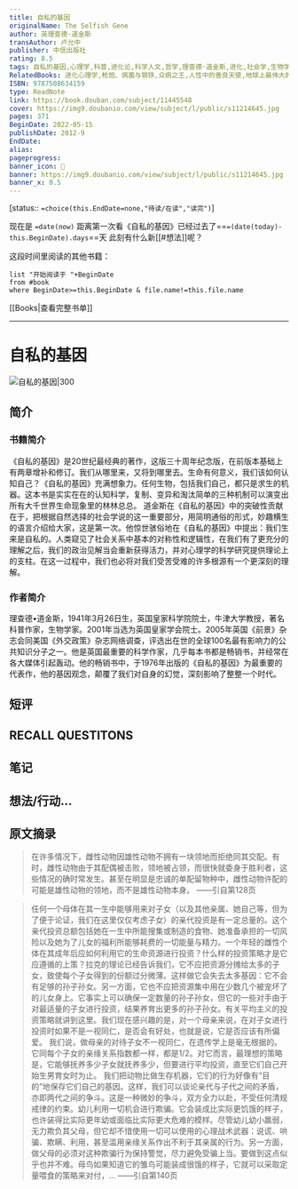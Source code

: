 ```yaml
---
title: 自私的基因
originalName: The Selfish Gene
author: 英理查德·道金斯
transAuthor: 卢允中
publisher: 中信出版社
rating: 8.5
tags: 自私的基因,心理学,科普,进化论,科学人文,哲学,理查德·道金斯,进化,社会学,生物学,book
RelatedBooks: 进化心理学,枪炮、病菌与钢铁,众病之王,人性中的善良天使,地球上最伟大的表演,生命的跃升,上帝掷骰子吗,对伪心理学说不,语言本能,通往奴役之路
ISBN: 9787508634159
type: ReadNote
link: https://book.douban.com/subject/11445548
cover: https://img9.doubanio.com/view/subject/l/public/s11214645.jpg
pages: 371
BeginDate: 2022-05-15
publishDate: 2012-9
EndDate:
alias:
pageprogress:
banner_icon: 📖
banner: https://img9.doubanio.com/view/subject/l/public/s11214645.jpg
banner_x: 0.5
---
```

[status:: `=choice(this.EndDate=none,"待读/在读","读完")`]

现在是 `=date(now)`
距离第一次看《自私的基因》已经过去了==`=(date(today)-this.BeginDate).days`==天
此刻有什么新[[#想法]]呢？


这段时间里阅读的其他书籍：

```dataview
list "开始阅读于 "+BeginDate
from #book 
where BeginDate>=this.BeginDate & file.name!=this.file.name
```

[[Books|查看完整书单]]

---
# 自私的基因

![自私的基因|300](https://img9.doubanio.com/view/subject/l/public/s11214645.jpg)

## 简介
### 书籍简介

《自私的基因》是20世纪最经典的著作，这版三十周年纪念版，在前版本基础上有两章增补和修订。我们从哪里来，又将到哪里去。生命有何意义，我们该如何认知自己？《自私的基因》充满想象力。任何生物，包括我们自己，都只是求生的机器。这本书是实实在在的认知科学，复制、变异和淘汰简单的三种机制可以演变出所有大千世界生命现象里的林林总总。
道金斯在《自私的基因》中的突破性贡献在于，把根据自然选择的社会学说的这一重要部分，用简明通俗的形式，妙趣横生的语言介绍给大家，这是第一次。他惊世骇俗地在《自私的基因》中提出：我们生来是自私的。人类窥见了社会关系中基本的对称性和逻辑性，在我们有了更充分的理解之后，我们的政治见解当会重新获得活力，并对心理学的科学研究提供理论上的支柱。在这一过程中，我们也必将对我们受苦受难的许多根源有一个更深刻的理解。


### 作者简介

理查德•道金斯，1941年3月26日生，英国皇家科学院院士，牛津大学教授，著名科普作家，生物学家。2001年当选为英国皇家学会院士。2005年英国《前景》杂志会同美国《外交政策》杂志网络调查，评选出在世的全球100名最有影响力的公共知识分子之一。他是英国最重要的科学作家，几乎每本书都是畅销书，并经常在各大媒体引起轰动。他的畅销书中，于1976年出版的《自私的基因》为最重要的代表作，他的基因观念，颠覆了我们对自身的幻觉，深刻影响了整整一个时代。


## 短评

## RECALL QUESTITONS

## 笔记

## 想法/行动...

## 原文摘录
> 在许多情况下，雌性动物因雄性动物不拥有一块领地而拒绝同其交配。有时，雌性动物由于其配偶被击败，领地被占领，而很快就委身于胜利者，这些情况的确时常发生。甚至在明显是忠诚的单配留物种中，雌性动物许配的可能是雄性动物的领地，而不是雄性动物本身。
——引自第128页

> 任何一个母体在其一生中能够用来对子女（以及其他亲属、她自己等，但为了便于论证，我们在这里仅仅考虑子女）的亲代投资是有一定总量的。这个亲代投资总额包括她在一生中所能搜集或制造的食物、她准备承担的一切风险以及她为了儿女的福利所能够耗费的一切能量与精力。一个年轻的雌性个体在其成年后应如何利用它的生命资源进行投资？什么样的投资策略才是它应遵循的上策？拉克的理论已经告诉我们，它不应把资源分摊给太多的子女，致使每个子女得到的份额过分微薄。这样做它会失去太多基因：它不会有足够的孙子孙女。另一方面，它也不应把资源集中用在少数几个被宠坏了的儿女身上。它事实上可以确保一定数量的孙子孙女，但它的一些对手由于对最适量的子女进行投资，结果养育出更多的孙子孙女。有关平均主义的投资策略就讲到这里。我们现在感兴趣的是，对一个母亲来说，在对子女进行投资时如果不是一视同仁，是否会有好处，也就是说，它是否应该有所偏爱。
我们说，做母亲的对待子女不一视同仁，在遗传学上是毫无根据的。它同每个子女的亲缘关系指数都一样，都是1/2。对它而言，最理想的策略是，它能够抚养多少子女就抚养多少，但要进行平均投资，直至它们自己开始生男育女时为止。
我们把动物比做生存机器，它们的行为好像有“目的”地保存它们自己的基因。这样，我们可以谈论亲代与子代之间的矛盾，亦即两代之间的争斗。这是一种微妙的争斗，双方全力以赴，不受任何清规戒律的约束。幼儿利用一切机会进行欺骗。它会装成比实际更饥饿的样子，也许装得比实际更年幼或面临比实际更大危难的模样。尽管幼儿幼小羸弱，无力欺负其父母，但它却不惜使用一切可以使用的心理战术武器：说谎、哄骗、欺瞒、利用，甚至滥用亲缘关系作出不利于其亲属的行为。另一方面，做父母的必须对这种欺骗行为保持警觉，尽力避免受骗上当。要做到这点似乎也并不难。母鸟如果知道它的雏鸟可能装成很饿的样子，它就可以采取定量喂食的策略来对付，...
——引自第140页

## 
